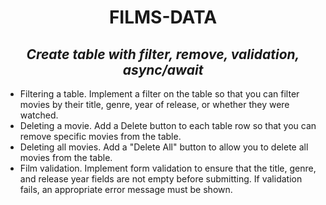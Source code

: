 <h1 align="center">FILMS-DATA</h1>
<h2 align="center"><i>Create table with filter, remove, validation, async/await</i></h2>
<ul>
  <li>Filtering a table. Implement a filter on the table so that you can filter movies by their title, genre, year of release, or whether they were watched.</li>
  <li>Deleting a movie. Add a Delete button to each table row so that you can remove specific movies from the table.</li>
  <li>Deleting all movies. Add a "Delete All" button to allow you to delete all movies from the table.</li>
  <li>Film validation. Implement form validation to ensure that the title, genre, and release year fields are not empty before submitting. If validation fails, an appropriate error message must be shown.</li>
</ul>

